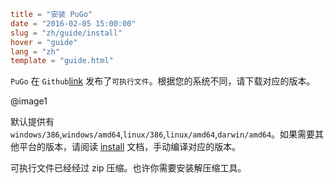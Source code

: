 ```toml
title = "安装 PuGo"
date = "2016-02-05 15:00:00"
slug = "zh/guide/install"
hover = "guide"
lang = "zh"
template = "guide.html"
```

`PuGo` 在 `Github`[link](#) 发布了`可执行文件`。根据您的系统不同，请下载对应的版本。

@image1


默认提供有 `windows/386`,`windows/amd64`,`linux/386`,`linux/amd64`,`darwin/amd64`。如果需要其他平台的版本，请阅读 [install](#) 文档，手动编译对应的版本。

可执行文件已经经过 zip 压缩。也许你需要安装解压缩工具。
